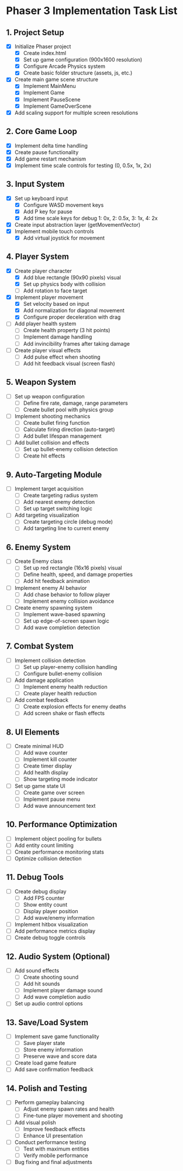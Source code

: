 # Phaser 3 Implementation Task List

## 1. Project Setup

- [X] Initialize Phaser project
  - [X] Create index.html
  - [X] Set up game configuration (900x1600 resolution)
  - [X] Configure Arcade Physics system
  - [X] Create basic folder structure (assets, js, etc.)
- [X] Create main game scene structure
  - [X] Implement MainMenu
  - [X] Implement Game
  - [X] Implement PauseScene
  - [X] Implement GameOverScene
- [X] Add scaling support for multiple screen resolutions

## 2. Core Game Loop

- [X] Implement delta time handling
- [X] Create pause functionality
- [X] Add game restart mechanism
- [x] Implement time scale controls for testing (0, 0.5x, 1x, 2x)

## 3. Input System

- [x] Set up keyboard input
  - [X] Configure WASD movement keys
  - [X] Add P key for pause
  - [x] Add time scale keys for debug 1: 0x, 2: 0.5x, 3: 1x, 4: 2x
- [x] Create input abstraction layer (getMovementVector)
- [x] Implement mobile touch controls 
  - [x] Add virtual joystick for movement
  
## 4. Player System

- [x] Create player character
  - [x] Add blue rectangle (90x90 pixels) visual
  - [x] Set up physics body with collision
  - [ ] Add rotation to face target
- [x] Implement player movement
  - [x] Set velocity based on input
  - [x] Add normalization for diagonal movement
  - [x] Configure proper deceleration with drag
- [ ] Add player health system
  - [ ] Create health property (3 hit points)
  - [ ] Implement damage handling
  - [ ] Add invincibility frames after taking damage
- [ ] Create player visual effects
  - [ ] Add pulse effect when shooting
  - [ ] Add hit feedback visual (screen flash)

## 5. Weapon System

- [ ] Set up weapon configuration
  - [ ] Define fire rate, damage, range parameters
  - [ ] Create bullet pool with physics group
- [ ] Implement shooting mechanics
  - [ ] Create bullet firing function
  - [ ] Calculate firing direction (auto-target)
  - [ ] Add bullet lifespan management
- [ ] Add bullet collision and effects
  - [ ] Set up bullet-enemy collision detection
  - [ ] Create hit effects

## 9. Auto-Targeting Module

- [ ] Implement target acquisition
  - [ ] Create targeting radius system
  - [ ] Add nearest enemy detection
  - [ ] Set up target switching logic
- [ ] Add targeting visualization
  - [ ] Create targeting circle (debug mode)
  - [ ] Add targeting line to current enemy

## 6. Enemy System

- [ ] Create Enemy class
  - [ ] Set up red rectangle (16x16 pixels) visual
  - [ ] Define health, speed, and damage properties
  - [ ] Add hit feedback animation
- [ ] Implement enemy AI behavior
  - [ ] Add chase behavior to follow player
  - [ ] Implement enemy collision avoidance
- [ ] Create enemy spawning system
  - [ ] Implement wave-based spawning
  - [ ] Set up edge-of-screen spawn logic
  - [ ] Add wave completion detection

## 7. Combat System

- [ ] Implement collision detection
  - [ ] Set up player-enemy collision handling
  - [ ] Configure bullet-enemy collision
- [ ] Add damage application
  - [ ] Implement enemy health reduction
  - [ ] Create player health reduction
- [ ] Add combat feedback
  - [ ] Create explosion effects for enemy deaths
  - [ ] Add screen shake or flash effects

## 8. UI Elements

- [ ] Create minimal HUD
  - [ ] Add wave counter
  - [ ] Implement kill counter
  - [ ] Create timer display
  - [ ] Add health display
  - [ ] Show targeting mode indicator
- [ ] Set up game state UI
  - [ ] Create game over screen
  - [ ] Implement pause menu
  - [ ] Add wave announcement text

## 10. Performance Optimization

- [ ] Implement object pooling for bullets
- [ ] Add entity count limiting
- [ ] Create performance monitoring stats
- [ ] Optimize collision detection

## 11. Debug Tools

- [ ] Create debug display
  - [ ] Add FPS counter
  - [ ] Show entity count
  - [ ] Display player position
  - [ ] Add wave/enemy information
- [ ] Implement hitbox visualization
- [ ] Add performance metrics display
- [ ] Create debug toggle controls

## 12. Audio System (Optional)

- [ ] Add sound effects
  - [ ] Create shooting sound
  - [ ] Add hit sounds
  - [ ] Implement player damage sound
  - [ ] Add wave completion audio
- [ ] Set up audio control options

## 13. Save/Load System

- [ ] Implement save game functionality
  - [ ] Save player state
  - [ ] Store enemy information
  - [ ] Preserve wave and score data
- [ ] Create load game feature
- [ ] Add save confirmation feedback

## 14. Polish and Testing

- [ ] Perform gameplay balancing
  - [ ] Adjust enemy spawn rates and health
  - [ ] Fine-tune player movement and shooting
- [ ] Add visual polish
  - [ ] Improve feedback effects
  - [ ] Enhance UI presentation
- [ ] Conduct performance testing
  - [ ] Test with maximum entities
  - [ ] Verify mobile performance
- [ ] Bug fixing and final adjustments